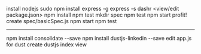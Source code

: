 install nodejs
sudo npm install express -g
express -s dashr
<view/edit package.json>
npm install
npm test
mkdir spec
npm test
npm start
<connect to localhost:3000>
profit!
create spec/basicSpec.js
npm start
npm test

----
npm install consolidate --save
npm install dustjs-linkedin --save
edit app.js for dust
create dustjs index view

